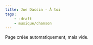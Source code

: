 ```yaml
---
title: Joe Dassin - À toi
tags:
    - -draft
    - musique/chanson
---
```


Page créée automatiquement, mais vide.

